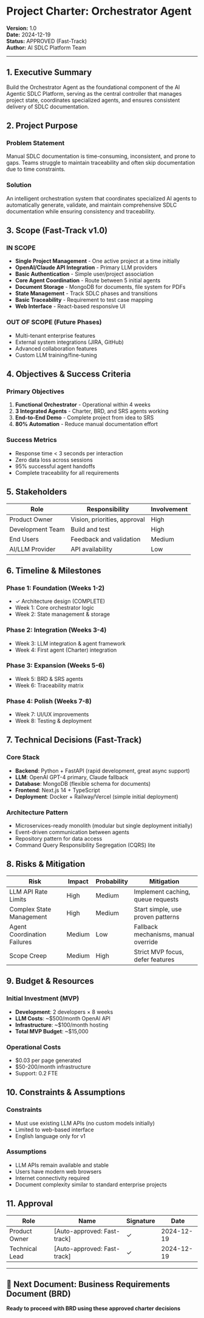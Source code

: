 # Project Charter: Orchestrator Agent
**Version:** 1.0  
**Date:** 2024-12-19  
**Status:** APPROVED (Fast-Track)  
**Author:** AI SDLC Platform Team  

---

## 1. Executive Summary
Build the Orchestrator Agent as the foundational component of the AI Agentic SDLC Platform, serving as the central controller that manages project state, coordinates specialized agents, and ensures consistent delivery of SDLC documentation.

## 2. Project Purpose
### Problem Statement
Manual SDLC documentation is time-consuming, inconsistent, and prone to gaps. Teams struggle to maintain traceability and often skip documentation due to time constraints.

### Solution
An intelligent orchestration system that coordinates specialized AI agents to automatically generate, validate, and maintain comprehensive SDLC documentation while ensuring consistency and traceability.

## 3. Scope (Fast-Track v1.0)

### IN SCOPE
- **Single Project Management** - One active project at a time initially
- **OpenAI/Claude API Integration** - Primary LLM providers
- **Basic Authentication** - Simple user/project association
- **Core Agent Coordination** - Route between 5 initial agents
- **Document Storage** - MongoDB for documents, file system for PDFs
- **State Management** - Track SDLC phases and transitions
- **Basic Traceability** - Requirement to test case mapping
- **Web Interface** - React-based responsive UI

### OUT OF SCOPE (Future Phases)
- Multi-tenant enterprise features
- External system integrations (JIRA, GitHub)
- Advanced collaboration features
- Custom LLM training/fine-tuning

## 4. Objectives & Success Criteria

### Primary Objectives
1. **Functional Orchestrator** - Operational within 4 weeks
2. **3 Integrated Agents** - Charter, BRD, and SRS agents working
3. **End-to-End Demo** - Complete project from idea to SRS
4. **80% Automation** - Reduce manual documentation effort

### Success Metrics
- Response time < 3 seconds per interaction
- Zero data loss across sessions
- 95% successful agent handoffs
- Complete traceability for all requirements

## 5. Stakeholders

| Role | Responsibility | Involvement |
|------|---------------|-------------|
| Product Owner | Vision, priorities, approval | High |
| Development Team | Build and test | High |
| End Users | Feedback and validation | Medium |
| AI/LLM Provider | API availability | Low |

## 6. Timeline & Milestones

### Phase 1: Foundation (Weeks 1-2)
- ✓ Architecture design (COMPLETE)
- Week 1: Core orchestrator logic
- Week 2: State management & storage

### Phase 2: Integration (Weeks 3-4)
- Week 3: LLM integration & agent framework
- Week 4: First agent (Charter) integration

### Phase 3: Expansion (Weeks 5-6)
- Week 5: BRD & SRS agents
- Week 6: Traceability matrix

### Phase 4: Polish (Weeks 7-8)
- Week 7: UI/UX improvements
- Week 8: Testing & deployment

## 7. Technical Decisions (Fast-Track)

### Core Stack
- **Backend**: Python + FastAPI (rapid development, great async support)
- **LLM**: OpenAI GPT-4 primary, Claude fallback
- **Database**: MongoDB (flexible schema for documents)
- **Frontend**: Next.js 14 + TypeScript
- **Deployment**: Docker + Railway/Vercel (simple initial deployment)

### Architecture Pattern
- Microservices-ready monolith (modular but single deployment initially)
- Event-driven communication between agents
- Repository pattern for data access
- Command Query Responsibility Segregation (CQRS) lite

## 8. Risks & Mitigation

| Risk | Impact | Probability | Mitigation |
|------|--------|------------|------------|
| LLM API Rate Limits | High | Medium | Implement caching, queue requests |
| Complex State Management | High | Medium | Start simple, use proven patterns |
| Agent Coordination Failures | Medium | Low | Fallback mechanisms, manual override |
| Scope Creep | Medium | High | Strict MVP focus, defer features |

## 9. Budget & Resources

### Initial Investment (MVP)
- **Development**: 2 developers × 8 weeks
- **LLM Costs**: ~$500/month OpenAI API
- **Infrastructure**: ~$100/month hosting
- **Total MVP Budget**: ~$15,000

### Operational Costs
- $0.03 per page generated
- $50-200/month infrastructure
- Support: 0.2 FTE

## 10. Constraints & Assumptions

### Constraints
- Must use existing LLM APIs (no custom models initially)
- Limited to web-based interface
- English language only for v1

### Assumptions
- LLM APIs remain available and stable
- Users have modern web browsers
- Internet connectivity required
- Document complexity similar to standard enterprise projects

## 11. Approval

| Role | Name | Signature | Date |
|------|------|-----------|------|
| Product Owner | [Auto-approved: Fast-track] | ✓ | 2024-12-19 |
| Technical Lead | [Auto-approved: Fast-track] | ✓ | 2024-12-19 |

---

## 🎯 Next Document: Business Requirements Document (BRD)

**Ready to proceed with BRD using these approved charter decisions**